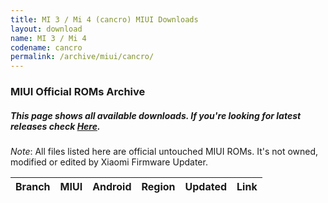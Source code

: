 ```yaml
---
title: MI 3 / Mi 4 (cancro) MIUI Downloads
layout: download
name: MI 3 / Mi 4
codename: cancro
permalink: /archive/miui/cancro/
---
```

### MIUI Official ROMs Archive
##### This page shows all available downloads. If you're looking for latest releases check [Here](/miui/cancro/).
*Note*: All files listed here are official untouched MIUI ROMs. It's not owned, modified or edited by Xiaomi Firmware Updater.

<div class="table-responsive-md" id="table-wrapper">
<table id="miui" class="compact table table-striped table-hover table-sm">
    <thead class="thead-dark">
        <tr>
            <th>Branch</th>
            <th>MIUI</th>
            <th>Android</th>
            <th>Region</th>
            <th>Updated</th>
            <th>Link</th>
        </tr>
    </thead>
    <script>loadMiuiArchive('cancro')</script>
</table>
</div>

